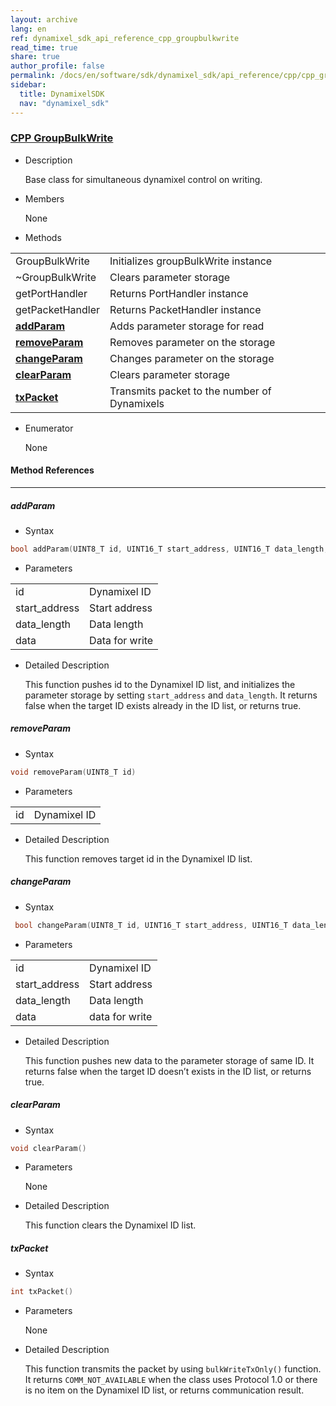 ```yaml
---
layout: archive
lang: en
ref: dynamixel_sdk_api_reference_cpp_groupbulkwrite
read_time: true
share: true
author_profile: false
permalink: /docs/en/software/sdk/dynamixel_sdk/api_reference/cpp/cpp_groupbulkwrite/
sidebar:
  title: DynamixelSDK
  nav: "dynamixel_sdk"
---
```


<div style="counter-reset: h3 9"></div>
<div style="counter-reset: h2 2"></div>
<div style="counter-reset: h1 5"></div>

### [CPP GroupBulkWrite](#cpp-groupbulkwrite)

- Description

  Base class for simultaneous dynamixel control on writing.

- Members

  None


- Methods

| | |
| ------------- | ------------- |
|GroupBulkWrite	|Initializes groupBulkWrite instance|
|~GroupBulkWrite	|Clears parameter storage |
|getPortHandler	|Returns PortHandler instance|
|getPacketHandler	|Returns PacketHandler instance|
|**[addParam](#addparam)**	|Adds parameter storage for read |
|**[removeParam](#removeparam)**	|Removes parameter on the storage |
|**[changeParam](#changeparam)**	|Changes parameter on the storage |
|**[clearParam](#clearparam)**	|Clears parameter storage|
|**[txPacket](#txpacket)**	|Transmits packet to the number of Dynamixels|



- Enumerator

  None

#### Method References
----------------------------------------------

##### addParam
- Syntax
``` cpp
bool addParam(UINT8_T id, UINT16_T start_address, UINT16_T data_length, UINT8_T *data)
```
- Parameters

| | |
| ------------- | ------------- |
|id	|Dynamixel ID|
|start_address	|Start address|
|data_length	|Data length|
|data	|Data for write|

- Detailed Description

   This function pushes id to the Dynamixel ID list, and initializes the parameter storage by setting `start_address` and `data_length`. It returns false when the target ID exists already in the ID list, or returns true.


##### removeParam
- Syntax
``` cpp
void removeParam(UINT8_T id)
```
- Parameters

| | |
| ------------- | ------------- |
|id|	Dynamixel ID|

- Detailed Description

   This function removes target id in the Dynamixel ID list.


##### changeParam
- Syntax
``` cpp
 bool changeParam(UINT8_T id, UINT16_T start_address, UINT16_T data_length, UINT8_T *data)
```
- Parameters

| | |
| ------------- | ------------- |
|id	|Dynamixel ID|
|start_address	|Start address|
|data_length	|Data length|
|data	|data for write|

- Detailed Description

   This function pushes new data to the parameter storage of same ID. It returns false when the target ID doesn’t exists in the ID list, or returns true.


##### clearParam
- Syntax
``` cpp
void clearParam()
```
- Parameters

   None

- Detailed Description

   This function clears the Dynamixel ID list.


##### txPacket
- Syntax
``` cpp
int txPacket()
```
- Parameters

   None

- Detailed Description

   This function transmits the packet by using `bulkWriteTxOnly()` function. It returns `COMM_NOT_AVAILABLE` when the class uses Protocol 1.0 or there is no item on the Dynamixel ID list, or returns communication result.
